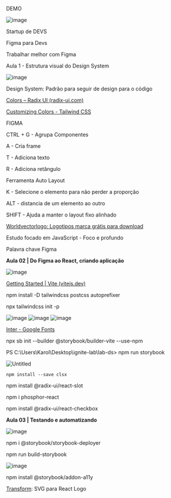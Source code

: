 DEMO

![image](https://user-images.githubusercontent.com/61714418/195919173-f2d3284b-a11a-4543-9516-28d028f35ec6.png)


Startup de DEVS

Figma para Devs

Trabalhar melhor com Figma

Aula 1 - Estrutura visual do Design System

![image](https://user-images.githubusercontent.com/61714418/195918449-c323544c-28fc-4b84-bd11-4cd6794b9058.png)

Design System: Padrão para seguir de design para o código

[Colors – Radix UI (radix-ui.com)](https://www.radix-ui.com/colors)

[Customizing Colors - Tailwind CSS](https://tailwindcss.com/docs/customizing-colors)

FIGMA

CTRL + G - Agrupa Componentes

A - Cria frame

T - Adiciona texto

R - Adiciona retângulo

Ferramenta Auto Layout

K - Selecione o elemento para não perder a proporção

ALT - distancia de um elemento ao outro

SHIFT - Ajuda a manter o layout fixo alinhado

[Worldvectorlogo: Logotipos marca grátis para download](https://worldvectorlogo.com/pt)

Estudo focado em JavaScript - Foco e profundo

Palavra chave Figma

**Aula 02 | Do Figma ao React, criando aplicação**

![image](https://user-images.githubusercontent.com/61714418/195918520-2df73335-4abc-4225-bc60-b5e283225759.png)

[Getting Started | Vite (vitejs.dev)](https://vitejs.dev/guide/)

npm install -D tailwindcss postcss autoprefixer

npx tailwindcss init -p

![image](https://user-images.githubusercontent.com/61714418/195918768-09d97efc-00c0-42c7-b264-92137e383318.png)
![image](https://user-images.githubusercontent.com/61714418/195918796-604748b9-580d-47be-a6ac-ac2748884b0c.png)
![image](https://user-images.githubusercontent.com/61714418/195918833-37507ff8-2df0-4472-9fb3-830e29f9c3bf.png)

[Inter - Google Fonts](https://fonts.google.com/specimen/Inter?query=Inter#styles)

npx sb init --builder @storybook/builder-vite --use-npm

PS C:\Users\Karol\Desktop\ignite-lab\lab-ds> npm run storybook

![Untitled](https://s3-us-west-2.amazonaws.com/secure.notion-static.com/1265f777-a129-4a30-a9c4-09d65fa4378a/Untitled.png)

`npm install --save clsx`

npm install @radix-ui/react-slot

npm i phosphor-react

npm install @radix-ui/react-checkbox

**Aula 03 | Testando e automatizando**

![image](https://user-images.githubusercontent.com/61714418/195919026-59c86e64-73e9-498c-9852-8162d039209b.png)


npm i @storybook/storybook-deployer

npm run build-storybook

![image](https://user-images.githubusercontent.com/61714418/195919054-bcd78615-f2cd-4f3b-92e7-76061bdcd1ce.png)


npm install @storybook/addon-a11y

[Transform](https://transform.tools/): SVG para React Logo

